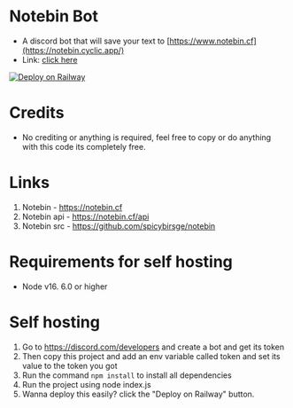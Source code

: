 # Notebin Bot
- A discord bot that will save your text to [https://www.notebin.cf](https://notebin.cyclic.app/)
- Link: [click here](https://discord.com/api/oauth2/authorize?client_id=970763345529548821&permissions=0&scope=bot)

[![Deploy on Railway](https://railway.app/button.svg)](https://railway.app/new/template/3NbRXM?referralCode=HN1He9)

# Credits

- No crediting or anything is required, feel free to copy or do anything with this code its completely free.

# Links

1. Notebin - https://notebin.cf
2. Notebin api - https://notebin.cf/api 
3. Notebin src - https://github.com/spicybirsge/notebin

# Requirements for self hosting

- Node v16. 6.0 or higher

# Self hosting

1. Go to https://discord.com/developers and create a bot and get its token
2. Then copy this project and add an env variable called token and set its value to the token you got
3. Run the command `npm install` to install all dependencies
4. Run the project using node index.js
5. Wanna deploy this easily? click the "Deploy on Railway" button.


